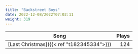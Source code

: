 ```yaml
---
title: "Backstreet Boys"
date: 2022-12-08/2022T07:02:11
weight: 319
---
```




 Song | Plays 
----- | -----:
[Last Christmas]({{< ref "t182345334">}}) | 124
